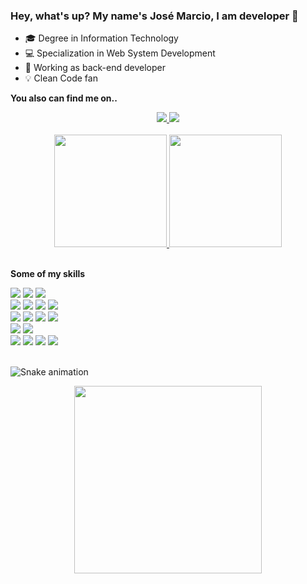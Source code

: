 ### Hey, what's up? My name's José Marcio, I am developer 👋

- 🎓   Degree in Information Technology
- 💻   Specialization in Web System Development
- 💼   Working as back-end developer
- 💡    Clean Code fan

**You also can find me on..**

<div align="center">
  <a target="_blank" href="https://www.linkedin.com/in/jose-marcio-britto/">
    <img src="https://img.shields.io/badge/LinkedIn-0077B5?style=for-the-badge&logo=linkedin&logoColor=white">
  </a>
  
  <a target="_blank" href="https://www.instagram.com/maarciobritto/">
    <img src="https://img.shields.io/badge/Instagram-E4405F?style=for-the-badge&logo=instagram&logoColor=white">
  </a>  
</div>

<div align="center">
  <br/>
  <a href="https://github.com/josemarciosb">
    <img height="180em" src="https://github-readme-stats.vercel.app/api?username=josemarciosb&show_icons=true&theme=rose_pine&include_all_commits=true&count_private=true"/>
    <img height="180em" src="https://github-readme-stats.vercel.app/api/top-langs/?username=josemarciosb&layout=compact&langs_count=7&theme=rose_pine"/>
  </a>
   <br/>
</div>

<br>

**Some of my skills**
<div style="display: inline_block">
   <img src="https://img.shields.io/badge/PHP-777BB4?style=for-the-badge&logo=php&logoColor=white">
   <img src="https://img.shields.io/badge/Laravel-FF2D20?style=for-the-badge&logo=laravel&logoColor=white">
   <img src="https://img.shields.io/badge/Composer-885630?style=for-the-badge&logo=Composer&logoColor=white">
</div>

<div style="display: inline_block">
   <img src="https://img.shields.io/badge/HTML5-E34F26?style=for-the-badge&logo=html5&logoColor=white">
   <img src="https://img.shields.io/badge/CSS3-1572B6?style=for-the-badge&logo=css3&logoColor=white">
   <img src="https://img.shields.io/badge/Bootstrap-563D7C?style=for-the-badge&logo=bootstrap&logoColor=white">
   <img src="https://img.shields.io/badge/JavaScript-323330?style=for-the-badge&logo=javascript&logoColor=F7DF1E">
</div>

<div style="display: inline_block">
   <img src="https://img.shields.io/badge/Python-FFD43B?style=for-the-badge&logo=python&logoColor=blue">
   <img src="https://img.shields.io/badge/Numpy-777BB4?style=for-the-badge&logo=numpy&logoColor=white">
   <img src="https://img.shields.io/badge/conda-342B029.svg?&style=for-the-badge&logo=anaconda&logoColor=white">
   <img src="https://img.shields.io/badge/Shell_Script-121011?style=for-the-badge&logo=gnu-bash&logoColor=white">
</div>
                                                                                                               
<div style="display: inline_block">
   <img src="https://img.shields.io/badge/MySQL-005C84?style=for-the-badge&logo=mysql&logoColor=white">
   <img src="https://img.shields.io/badge/PostgreSQL-316192?style=for-the-badge&logo=postgresql&logoColor=white">
</div>
                                                                                                                
<div style="display: inline_block">
   <img src="https://img.shields.io/badge/VSCode-0078D4?style=for-the-badge&logo=visual%20studio%20code&logoColor=white">
   <img src="https://img.shields.io/badge/Insomnia-5849be?style=for-the-badge&logo=Insomnia&logoColor=white">
   <img src="https://img.shields.io/badge/Postman-FF6C37?style=for-the-badge&logo=Postman&logoColor=white">
   <img src="https://img.shields.io/badge/Jupyter-F37626.svg?&style=for-the-badge&logo=Jupyter&logoColor=white">
</div>
<br>

 ![Snake animation](https://github.com/josemarciosb/josemarciosb/blob/output/github-contribution-grid-snake.svg)
 
 <div id="header" align="center">
  <img src="https://miro.medium.com/max/800/0*VV3Nmxgv3KX4sLhr.gif" width="300"/>
</div>
                                                                                                               
